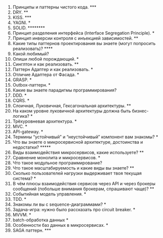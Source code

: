 1) Принципы и паттерны чистого кода. ***  
2) DRY. **  
3) KISS. ***  
4) YAGNI. *  
5) SOLID. ********  
6) Принцип разделения интерфейса (Interface Segregation Principle). *  
7) Принцип инверсии контроля с инъекцией зависимостей. **  
8) Какие типы паттернов проектирования вы знаете (могут попросить реализовать)? ****  
9) Какой любимый?  
10) Опиши любой порождающий. *  
11) Синглтон и как реализовать. **  
12) Паттерн Адаптер и как реализовать. *  
13) Отличие Адаптера от Фасада. *
14) GRASP.  *
15) Outbox-паттерн. *  
16) Какие вы знаете парадигмы программирования?  
17) DDD. *  
18) CQRS. *  
19) Слоичная, Луковичная, Гексагональная архитектуры. **  
20) На каком уровне луковичной архитектуры должна быть бизнес-логика? *  
21) Трёхуровневая архитектура. *  
22) MVC. *  
23) API-gateway. *  
24) Термины “устойчивый” и “неустойчивый” компонент вам знакомы? *  
25) Что вы знаете о микросервисной архитектуре, достоинства и недостатки? *****  
26) Виды взаимодействия микросервисов, какие используете? **  
27) Сравнение монолита и микросервисов. *  
28) Что такое модульное программирование?  
29) Что такое масштабируемость и какие виды вы знаете? **  
30) Сколько пользователей нагрузки выдерживает твоя текущая система? *  
31) В чём плюсы взаимодействия сервисов через API и через брокеры сообщений (побольше внимания брокерам, спрашивают чаще)? **  
32) Событийная модель управления. *  
33) TDD. *  
34) Знакомы ли вы с sequence-диаграммами? *  
35) Задача-игра: нужно было рассказать про circuit breaker. *  
36) MVVM. *  
37) batch-обработка данных *
38) Особенности баз данных в микросервисах. *
39) SAGA паттерн. ***
